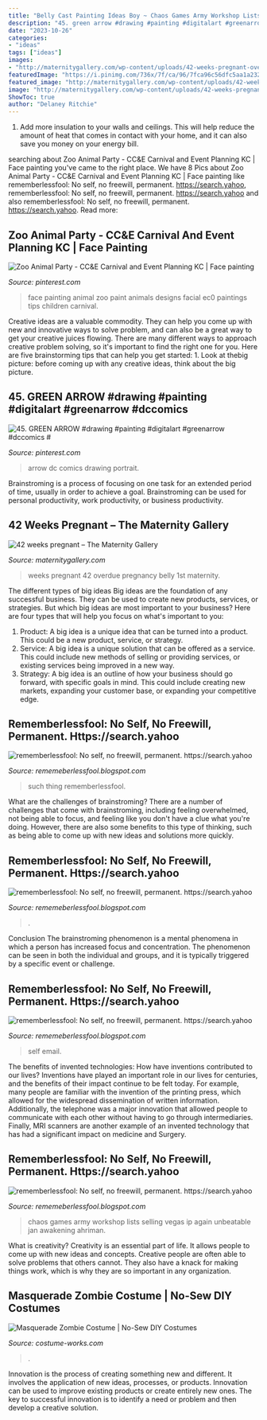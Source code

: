 ```yaml
---
title: "Belly Cast Painting Ideas Boy ~ Chaos Games Army Workshop Lists Selling Vegas Ip Again Unbeatable Jan Awakening Ahriman"
description: "45. green arrow #drawing #painting #digitalart #greenarrow #dccomics #"
date: "2023-10-26"
categories:
- "ideas"
tags: ["ideas"]
images:
- "http://maternitygallery.com/wp-content/uploads/42-weeks-pregnant-overdue-pregnant-belly.jpg"
featuredImage: "https://i.pinimg.com/736x/7f/ca/96/7fca96c56dfc5aa1a232aaa3e4711570--arrow-drawing-green-arrow.jpg"
featured_image: "http://maternitygallery.com/wp-content/uploads/42-weeks-pregnant-overdue-pregnant-belly.jpg"
image: "http://maternitygallery.com/wp-content/uploads/42-weeks-pregnant-overdue-pregnant-belly.jpg"
ShowToc: true
author: "Delaney Ritchie"
---
```



1. Add more insulation to your walls and ceilings. This will help reduce the amount of heat that comes in contact with your home, and it can also save you money on your energy bill.

	

		
searching about Zoo Animal Party - CC&amp;E Carnival and Event Planning KC | Face painting you've came to the right place. We have 8 Pics about Zoo Animal Party - CC&amp;E Carnival and Event Planning KC | Face painting like rememberlessfool: No self, no freewill, permanent. https://search.yahoo, rememberlessfool: No self, no freewill, permanent. https://search.yahoo and also rememberlessfool: No self, no freewill, permanent. https://search.yahoo. Read more:
		
    
## Zoo Animal Party - CC&amp;E Carnival And Event Planning KC | Face Painting

<img loading=lazy src="https://i.pinimg.com/originals/f6/4c/2b/f64c2ba0261c2f610a60401073654ff0.jpg" onerror="this.onerror=null;this.src='https://tse3.mm.bing.net/th?id=OIP.SD7C_I5wtblAN90IHKbZlwHaJ1&amp;pid=15.1';" alt="Zoo Animal Party - CC&amp;E Carnival and Event Planning KC | Face painting">

_Source: pinterest.com_

>face painting animal zoo paint animals designs facial ec0 paintings tips children carnival. 

	

Creative ideas are a valuable commodity. They can help you come up with new and innovative ways to solve problem, and can also be a great way to get your creative juices flowing. There are many different ways to approach creative problem solving, so it's important to find the right one for you. Here are five brainstorming tips that can help you get started: 1. Look at thebig picture: before coming up with any creative ideas, think about the big picture.

    
## 45. GREEN ARROW #drawing #painting #digitalart #greenarrow #dccomics #

<img loading=lazy src="https://i.pinimg.com/736x/7f/ca/96/7fca96c56dfc5aa1a232aaa3e4711570--arrow-drawing-green-arrow.jpg" onerror="this.onerror=null;this.src='https://tse4.mm.bing.net/th?id=OIP.CZyMVkwn0mibDK_wM1NxmwHaHa&amp;pid=15.1';" alt="45. GREEN ARROW #drawing #painting #digitalart #greenarrow #dccomics #">

_Source: pinterest.com_

>arrow dc comics drawing portrait. 

	

Brainstroming is a process of focusing on one task for an extended period of time, usually in order to achieve a goal. Brainstroming can be used for personal productivity, work productivity, or business productivity.

    
## 42 Weeks Pregnant – The Maternity Gallery

<img loading=lazy src="http://maternitygallery.com/wp-content/uploads/42-weeks-pregnant-overdue-pregnant-belly.jpg" onerror="this.onerror=null;this.src='https://tse1.mm.bing.net/th?id=OIP.5B_cu9-5yT8-YQGnqRszaAHaNK&amp;pid=15.1';" alt="42 weeks pregnant – The Maternity Gallery">

_Source: maternitygallery.com_

>weeks pregnant 42 overdue pregnancy belly 1st maternity. 

	

The different types of big ideas
Big ideas are the foundation of any successful business. They can be used to create new products, services, or strategies. But which big ideas are most important to your business? Here are four types that will help you focus on what's important to you: 
1. Product: A big idea is a unique idea that can be turned into a product. This could be a new product, service, or strategy. 
2. Service: A big idea is a unique solution that can be offered as a service. This could include new methods of selling or providing services, or existing services being improved in a new way. 
3. Strategy: A big idea is an outline of how your business should go forward, with specific goals in mind. This could include creating new markets, expanding your customer base, or expanding your competitive edge.

    
## Rememberlessfool: No Self, No Freewill, Permanent. Https://search.yahoo

<img loading=lazy src="https://1.bp.blogspot.com/-hdpDFSQvoXE/XesQ8PnQ8HI/AAAAAAAAbmA/L8F9Rs89yRovu-oPaNGOgfso0R5RDMJWgCLcBGAsYHQ/s1600/Untitled40.png" onerror="this.onerror=null;this.src='https://tse2.mm.bing.net/th?id=OIP.Cb-3V-lO3kfDj40ZvFN0ggHaEK&amp;pid=15.1';" alt="rememberlessfool: No self, no freewill, permanent. https://search.yahoo">

_Source: rememeberlessfool.blogspot.com_

>such thing rememberlessfool. 

	

What are the challenges of brainstroming?
There are a number of challenges that come with brainstroming, including feeling overwhelmed, not being able to focus, and feeling like you don't have a clue what you're doing. However, there are also some benefits to this type of thinking, such as being able to come up with new ideas and solutions more quickly.

    
## Rememberlessfool: No Self, No Freewill, Permanent. Https://search.yahoo

<img loading=lazy src="https://1.bp.blogspot.com/-eQS-fG7pwug/YJxT2qfNkTI/AAAAAAAAiDQ/PKTtkJl4eogc8sPOHYGh00pzuLPwB6gTgCLcBGAsYHQ/s2048/20210424_142132.jpg" onerror="this.onerror=null;this.src='https://tse1.mm.bing.net/th?id=OIP.vOKWFPzm4Y8j0eT1gvADcwHaJ4&amp;pid=15.1';" alt="rememberlessfool: No self, no freewill, permanent. https://search.yahoo">

_Source: rememeberlessfool.blogspot.com_

>. 

	

Conclusion
The brainstroming phenomenon is a mental phenomena in which a person has increased focus and concentration. The phenomenon can be seen in both the individual and groups, and it is typically triggered by a specific event or challenge.

    
## Rememberlessfool: No Self, No Freewill, Permanent. Https://search.yahoo

<img loading=lazy src="https://1.bp.blogspot.com/-l0p_V9Z8CzE/Xjn7550BatI/AAAAAAAAcVU/BBp3kzZrRRgihyT86q4-JLuC_Tg9Eu3rACLcBGAsYHQ/s1600/Untitled300.png" onerror="this.onerror=null;this.src='https://tse4.mm.bing.net/th?id=OIP.XmXTJHEBWLueNKoJ7ul5NQHaEK&amp;pid=15.1';" alt="rememberlessfool: No self, no freewill, permanent. https://search.yahoo">

_Source: rememeberlessfool.blogspot.com_

>self email. 

	

The benefits of invented technologies: How have inventions contributed to our lives?
Inventions have played an important role in our lives for centuries, and the benefits of their impact continue to be felt today. For example, many people are familiar with the invention of the printing press, which allowed for the widespread dissemination of written information. Additionally, the telephone was a major innovation that allowed people to communicate with each other without having to go through intermediaries. Finally, MRI scanners are another example of an invented technology that has had a significant impact on medicine and Surgery.

    
## Rememberlessfool: No Self, No Freewill, Permanent. Https://search.yahoo

<img loading=lazy src="https://cascade.madmimi.com/bulk_images/7943555/Ahriman-The-Exile20191104-31990-18idhot.jpg?1572872563" onerror="this.onerror=null;this.src='https://tse1.mm.bing.net/th?id=OIP.JNVfGXhn2PQWhUoTTaNVcgHaET&amp;pid=15.1';" alt="rememberlessfool: No self, no freewill, permanent. https://search.yahoo">

_Source: rememeberlessfool.blogspot.com_

>chaos games army workshop lists selling vegas ip again unbeatable jan awakening ahriman. 

	

What is creativity?
Creativity is an essential part of life. It allows people to come up with new ideas and concepts. Creative people are often able to solve problems that others cannot. They also have a knack for making things work, which is why they are so important in any organization.

    
## Masquerade Zombie Costume | No-Sew DIY Costumes

<img loading=lazy src="https://photos.costume-works.com/full/masquerade_zombie.jpg" onerror="this.onerror=null;this.src='https://tse1.mm.bing.net/th?id=OIP.WJC7c4hThhXHFG42rNeWsgHaMk&amp;pid=15.1';" alt="Masquerade Zombie Costume | No-Sew DIY Costumes">

_Source: costume-works.com_

>. 

	

Innovation is the process of creating something new and different. It involves the application of new ideas, processes, or products. Innovation can be used to improve existing products or create entirely new ones. The key to successful innovation is to identify a need or problem and then develop a creative solution.

